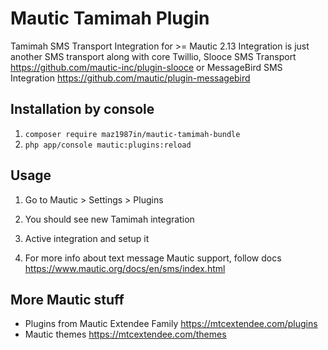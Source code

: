 # Mautic Tamimah Plugin

Tamimah SMS Transport Integration for >= Mautic 2.13 
Integration is just another SMS transport along with core Twillio, Slooce SMS Transport https://github.com/mautic-inc/plugin-slooce or MessageBird SMS Integration https://github.com/mautic/plugin-messagebird


## Installation by console

1. `composer require maz1987in/mautic-tamimah-bundle`
2. `php app/console mautic:plugins:reload`

## Usage

1. Go to Mautic > Settings > Plugins
2. You should see new Tamimah integration
3. Active integration and setup it

6. For more info about text message Mautic support, follow docs https://www.mautic.org/docs/en/sms/index.html

## More Mautic stuff

- Plugins from Mautic Extendee Family  https://mtcextendee.com/plugins
- Mautic themes https://mtcextendee.com/themes
